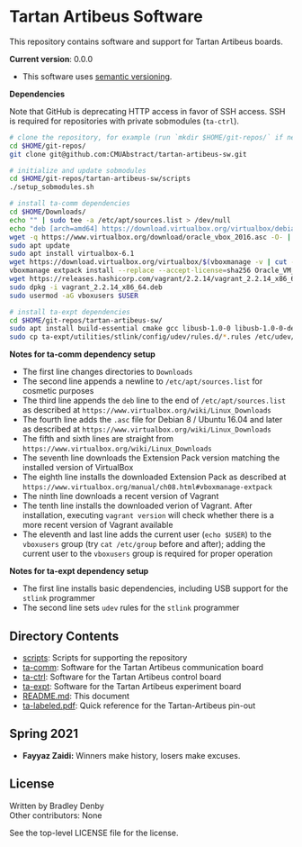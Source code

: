 # Tartan Artibeus Software

This repository contains software and support for Tartan Artibeus boards.

**Current version**: 0.0.0

* This software uses [semantic versioning](http://semver.org).

**Dependencies**

Note that GitHub is deprecating HTTP access in favor of SSH access. SSH is
required for repositories with private sobmodules (`ta-ctrl`).

```bash
# clone the repository, for example (run `mkdir $HOME/git-repos/` if needed):
cd $HOME/git-repos/
git clone git@github.com:CMUAbstract/tartan-artibeus-sw.git

# initialize and update sobmodules
cd $HOME/git-repos/tartan-artibeus-sw/scripts
./setup_sobmodules.sh

# install ta-comm dependencies
cd $HOME/Downloads/
echo "" | sudo tee -a /etc/apt/sources.list > /dev/null
echo "deb [arch=amd64] https://download.virtualbox.org/virtualbox/debian $(lsb_release --short --codename) contrib" | sudo tee -a /etc/apt/sources.list > /dev/null
wget -q https://www.virtualbox.org/download/oracle_vbox_2016.asc -O- | sudo apt-key add -
sudo apt update
sudo apt install virtualbox-6.1
wget https://download.virtualbox.org/virtualbox/$(vboxmanage -v | cut -c 1-6)/Oracle_VM_VirtualBox_Extension_Pack-$(vboxmanage -v | cut -c 1-6).vbox-extpack
vboxmanage extpack install --replace --accept-license=sha256 Oracle_VM_VirtualBox_Extension_Pack-$(vboxmanage -v | cut -c 1-6).vbox-extpack
wget https://releases.hashicorp.com/vagrant/2.2.14/vagrant_2.2.14_x86_64.deb
sudo dpkg -i vagrant_2.2.14_x86_64.deb
sudo usermod -aG vboxusers $USER

# install ta-expt dependencies
cd $HOME/git-repos/tartan-artibeus-sw/
sudo apt install build-essential cmake gcc libusb-1.0-0 libusb-1.0-0-dev libgtk-3-dev
sudo cp ta-expt/utilities/stlink/config/udev/rules.d/*.rules /etc/udev/rules.d/
```

**Notes for ta-comm dependency setup**

* The first line changes directories to `Downloads`
* The second line appends a newline to `/etc/apt/sources.list` for cosmetic
  purposes
* The third line appends the `deb` line to the end of `/etc/apt/sources.list` as
  described at `https://www.virtualbox.org/wiki/Linux_Downloads`
* The fourth line adds the `.asc` file for Debian 8 / Ubuntu 16.04 and later as
  described at `https://www.virtualbox.org/wiki/Linux_Downloads`
* The fifth and sixth lines are straight from
  `https://www.virtualbox.org/wiki/Linux_Downloads`
* The seventh line downloads the Extension Pack version matching the installed
  version of VirtualBox
* The eighth line installs the downloaded Extension Pack as described at
  `https://www.virtualbox.org/manual/ch08.html#vboxmanage-extpack`
* The ninth line downloads a recent version of Vagrant
* The tenth line installs the downloaded verion of Vagrant. After installation,
  executing `vagrant version` will check whether there is a more recent version
  of Vagrant available
* The eleventh and last line adds the current user (`echo $USER`) to the
  `vboxusers` group (try `cat /etc/group` before and after); adding the current
  user to the `vboxusers` group is required for proper operation

**Notes for ta-expt dependency setup**

* The first line installs basic dependencies, including USB support for the
  `stlink` programmer
* The second line sets `udev` rules for the `stlink` programmer

## Directory Contents

* [scripts](scripts/README.md): Scripts for supporting the repository
* [ta-comm](ta-comm/README.md): Software for the Tartan Artibeus communication
  board
* [ta-ctrl](ta-ctrl/README.md): Software for the Tartan Artibeus control board
* [ta-expt](ta-expt/README.md): Software for the Tartan Artibeus experiment
  board
* [README.md](README.md): This document
* [ta-labeled.pdf](ta-labeled.pdf): Quick reference for the Tartan-Artibeus pin-out

## Spring 2021

* **Fayyaz Zaidi:** Winners make history, losers make excuses. 

## License

Written by Bradley Denby  
Other contributors: None

See the top-level LICENSE file for the license.
